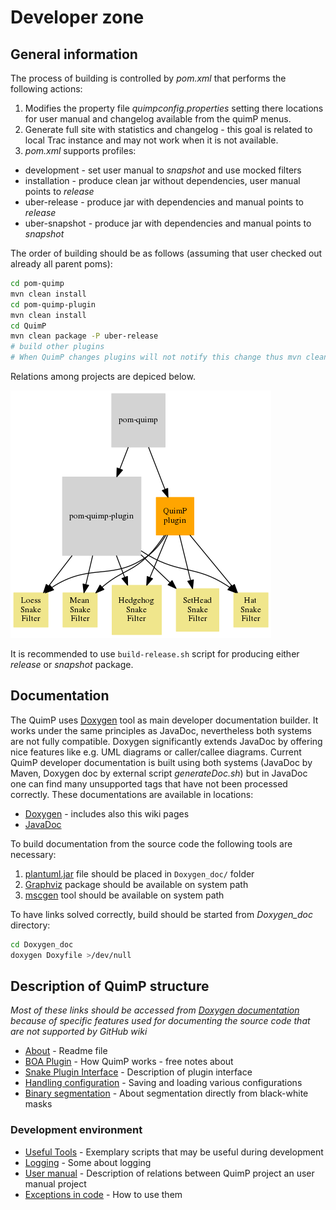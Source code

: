 # Developer zone

## General information

The process of building is controlled by *pom.xml* that performs the following actions:

1. Modifies the property file *quimpconfig.properties* setting there locations for user manual and changelog available from the quimP menus.
2. Generate full site with statistics and changelog - this goal is related to local Trac instance and may not work when it is not available.
3. *pom.xml* supports profiles:
  * development - set user manual to *snapshot* and use mocked filters
  * installation - produce clean jar without dependencies, user manual points to *release*
  * uber-release - produce jar with dependencies and manual points to *release*
  * uber-snapshot - produce jar with dependencies and manual points to *snapshot*

The order of building should be as follows (assuming that user checked out already all parent poms):

```bash
cd pom-quimp
mvn clean install
cd pom-quimp-plugin
mvn clean install
cd QuimP
mvn clean package -P uber-release
# build other plugins
# When QuimP changes plugins will not notify this change thus mvn clean is recommended
```

Relations among projects are depiced below.

![ProjectStructure](maven-structure.png)

It is recommended to use `build-release.sh` script for producing either *release* or *snapshot* package.

## Documentation

The QuimP uses [Doxygen](http://www.stack.nl/~dimitri/doxygen/) tool as main developer documentation builder. It works under the same principles as JavaDoc, nevertheless both systems are not fully compatible. Doxygen significantly extends JavaDoc by offering nice features like e.g. UML diagrams or caller/callee diagrams. Current QuimP developer documentation is built using both systems (JavaDoc by Maven, Doxygen doc by external script *generateDoc.sh*) but in JavaDoc one can find many unsupported tags that have not been processed correctly. These documentations are available in locations:

* [Doxygen](http://quimp.linkpc.net/html/doxygen/index.html) - includes also this wiki pages
* [JavaDoc](http://quimp.linkpc.net/html/apidocs/)   

To build documentation from the source code the following tools are necessary:

1. [plantuml.jar](http://plantuml.com/) file should be placed in `Doxygen_doc/` folder
2. [Graphviz](www.graphviz.org/) package should be available on system path
3. [mscgen](http://www.mcternan.me.uk/mscgen/) tool should be available on system path

To have links solved correctly, build should be started from *Doxygen_doc* directory:

```bash
cd Doxygen_doc
doxygen Doxyfile >/dev/null
```

## Description of QuimP structure

*Most of these links should be accessed from [Doxygen documentation](http://quimp.linkpc.net/html/doxygen/index.html) because of specific features used for documenting the source code that are not supported by GitHub wiki*

* [About](Readme.md) - Readme file
* [BOA Plugin](BOA.md) - How QuimP works - free notes about
* [Snake Plugin Interface](SnakePlugin.md) - Description of plugin interface
* [Handling configuration](ConfigurationHandling.md) - Saving and loading various configurations
* [Binary segmentation](BinarySeg.md) - About segmentation directly from black-white masks

### Development environment

* [Useful Tools](UsefulTools.md) - Exemplary scripts that may be useful during development
* [Logging](Logging.md) - Some about logging
* [User manual](Manual.md) - Description of relations between QuimP project an user manual project
* [Exceptions in code](Exceptions.md) - How to use them

